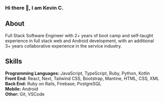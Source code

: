### Hi there 👋, I am Kevin C. 

## About
Full Stack Software Engineer with 2+ years of boot camp and self-taught experience in full stack web and Android development, with an additional 3+ years collaborative experience in the service industry.

## Skills
**Programming Languages:** JavaScript, TypeScript, Ruby, Python, Kotlin
<br /> 
**Front End:** React, Next, Tailwind CSS, Bootstrap, Mantine, HTML, CSS, XML
 <br/>
**Back End:** Ruby on Rails, Firebase, PostgreSQL
<br/>
**Mobile:** Android
<br/>
**Other:** Git, VSCode
<br/>




